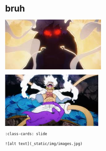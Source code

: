 # bruh

![alt text](_static/img/Luffy.jpg) 


![alt text](_static/img/images.jpg)


```{card}
:class-cards: slide

![alt text](_static/img/images.jpg)
```
